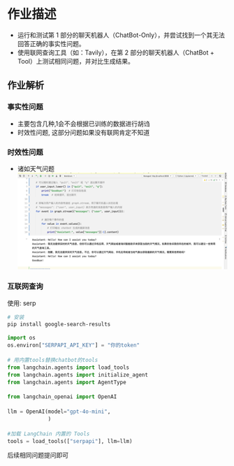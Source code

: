 # 作业描述

- 运行和测试第 1 部分的聊天机器人（ChatBot-Only），并尝试找到一个其无法回答正确的事实性问题。
- 使用联网查询工具（如：Tavily），在第 2 部分的聊天机器人（ChatBot + Tool）上测试相同问题，并对比生成结果。


## 作业解析
### 事实性问题
- 主要包含几种,1会不会根据已训练的数据进行胡诌
- 时效性问题, 这部分问题如果没有联网肯定不知道


### 时效性问题
- 诸如天气问题
![时效性问题](./images/homework_5_1_q_1.png)


### 互联网查询
使用: serp
```bash
# 安装
pip install google-search-results
```
```python
import os
os.environ["SERPAPI_API_KEY"] = "你的token"

# 用内置tools替换chatbot的tools
from langchain.agents import load_tools
from langchain.agents import initialize_agent
from langchain.agents import AgentType

from langchain_openai import OpenAI

llm = OpenAI(model="gpt-4o-mini",
             )

#加载 LangChain 内置的 Tools
tools = load_tools(["serpapi"], llm=llm)
```

后续相同问题提问即可